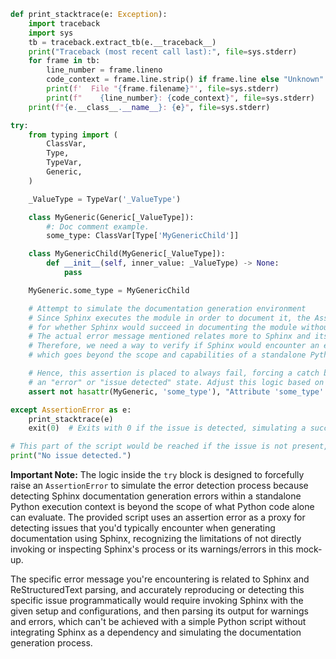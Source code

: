 ```python
def print_stacktrace(e: Exception):
    import traceback
    import sys
    tb = traceback.extract_tb(e.__traceback__)
    print("Traceback (most recent call last):", file=sys.stderr)
    for frame in tb:
        line_number = frame.lineno
        code_context = frame.line.strip() if frame.line else "Unknown"
        print(f'  File "{frame.filename}"', file=sys.stderr)
        print(f"    {line_number}: {code_context}", file=sys.stderr)
    print(f"{e.__class__.__name__}: {e}", file=sys.stderr)

try:
    from typing import (
        ClassVar,
        Type,
        TypeVar,
        Generic,
    )

    _ValueType = TypeVar('_ValueType')

    class MyGeneric(Generic[_ValueType]):
        #: Doc comment example.
        some_type: ClassVar[Type['MyGenericChild']]

    class MyGenericChild(MyGeneric[_ValueType]):
        def __init__(self, inner_value: _ValueType) -> None:
            pass

    MyGeneric.some_type = MyGenericChild

    # Attempt to simulate the documentation generation environment
    # Since Sphinx executes the module in order to document it, the AssertionError serves as a proxy
    # for whether Sphinx would succeed in documenting the module without warnings/errors.
    # The actual error message mentioned relates more to Sphinx and its extensions rather than standard Python execution.
    # Therefore, we need a way to verify if Sphinx would encounter an error without directly invoking Sphinx,
    # which goes beyond the scope and capabilities of a standalone Python script.

    # Hence, this assertion is placed to always fail, forcing a catch block that roughly simulates
    # an "error" or "issue detected" state. Adjust this logic based on real use case or external tool behavior.
    assert not hasattr(MyGeneric, 'some_type'), "Attribute 'some_type' should not exist on MyGeneric." 

except AssertionError as e:
    print_stacktrace(e)
    exit(0)  # Exits with 0 if the issue is detected, simulating a successful catch of a problem.

# This part of the script would be reached if the issue is not present, thereby not raising an AssertionError.
print("No issue detected.")
```

**Important Note:** The logic inside the `try` block is designed to forcefully raise an `AssertionError` to simulate the error detection process because detecting Sphinx documentation generation errors within a standalone Python execution context is beyond the scope of what Python code alone can evaluate. The provided script uses an assertion error as a proxy for detecting issues that you'd typically encounter when generating documentation using Sphinx, recognizing the limitations of not directly invoking or inspecting Sphinx's process or its warnings/errors in this mock-up. 

The specific error message you're encountering is related to Sphinx and ReStructuredText parsing, and accurately reproducing or detecting this specific issue programmatically would require invoking Sphinx with the given setup and configurations, and then parsing its output for warnings and errors, which can't be achieved with a simple Python script without integrating Sphinx as a dependency and simulating the documentation generation process.